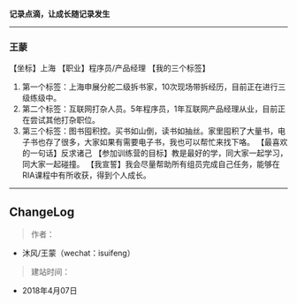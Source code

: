 
**记录点滴，让成长随记录发生**
- - - - -
### **王蒙**
【坐标】上海
【职业】程序员/产品经理
【我的三个标签】
1. 第一个标签：上海申展分舵二级拆书家，10次现场带拆经历，目前正在进行三级练级中。
2. 第二个标签：互联网打杂人员。5年程序员，1年互联网产品经理从业，目前正在尝试其他打杂职位。
3. 第三个标签：图书囤积控。买书如山倒，读书如抽丝。家里囤积了大量书，电子书也存了很多，大家如果有需要电子书，我也可以帮忙来找下咯。
【最喜欢的一句话】反求诸己
【参加训练营的目标】教是最好的学，同大家一起学习，同大家一起碰撞。
【我宣誓】我会尽量帮助所有组员完成自己任务，能够在RIA课程中有所收获，得到个人成长。
- - - - -

##  ChangeLog

>  作者：
- 沐风/王蒙（wechat：isuifeng）
>  建站时间：
- 2018年4月07日